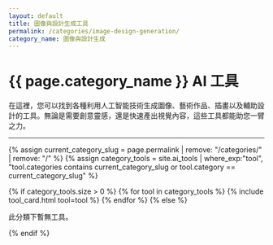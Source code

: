 ```yaml
---
layout: default
title: 圖像與設計生成工具
permalink: /categories/image-design-generation/
category_name: 圖像與設計生成
---
```


# {{ page.category_name }} AI 工具

<p>在這裡，您可以找到各種利用人工智能技術生成圖像、藝術作品、插畫以及輔助設計的工具。無論是需要創意靈感，還是快速產出視覺內容，這些工具都能助您一臂之力。</p>

---

<div class="tool-grid">
  {% assign current_category_slug = page.permalink | remove: "/categories/" | remove: "/" %}
  {% assign category_tools = site.ai_tools | where_exp:"tool", "tool.categories contains current_category_slug or tool.category == current_category_slug" %}

  {% if category_tools.size > 0 %}
    {% for tool in category_tools %}
      {% include tool_card.html tool=tool %}
    {% endfor %}
  {% else %}
    <p>此分類下暫無工具。</p>
  {% endif %}
</div>